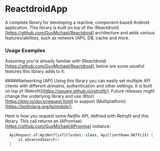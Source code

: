 # ReactdroidApp
A complete library for developing a reactive, component-based Android application.
This library is built on top of the (Reactdroid)[https://github.com/GuyMichael/Reactdroid] architecture and adds
various features/abilities, such as network (API), DB, cache and more.

### Usage Examples
Assuming you're already familiar with (Reactdroid)[https://github.com/GuyMichael/Reactdroid], below are
some usueful features this library adds to it:

#####Networking (API)
Using this library you can easily set multiple API clients with different domains, authentication
and other settings. It is built on top of (Retrofit)[https://square.github.io/retrofit/]. Future releases
might change the underlying library and use (Ktor)[https://ktor.io/docs/request.html] to support (Multiplatform)[https://kotlinlang.org/lp/mobile/].

Here is how you request some _Netflix_ API, defined with _Retrofit_ and this library.
This call returns an (APromise)[https://github.com/GuyMichael/APromise] instance:
````kotlin
  ApiRequest.of(ApiNetflixTitlesGet::class, ApiClientName.NETFLIX) {
      it.advancedSearch()
  }
````
